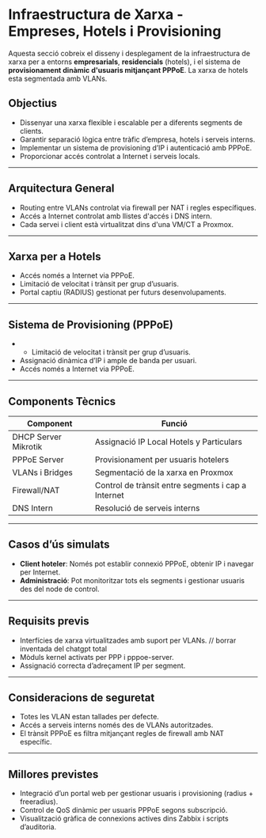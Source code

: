 # Infraestructura de Xarxa - Empreses, Hotels i Provisioning

Aquesta secció cobreix el disseny i desplegament de la infraestructura de xarxa per a entorns **empresarials**, **residencials** (hotels), i el sistema de **provisionament dinàmic d'usuaris mitjançant PPPoE**. La xarxa de hotels esta segmentada amb VLANs.

## Objectius

- Dissenyar una xarxa flexible i escalable per a diferents segments de clients.
- Garantir separació lògica entre tràfic d’empresa, hotels i serveis interns.
- Implementar un sistema de provisioning d’IP i autenticació amb PPPoE.
- Proporcionar accés controlat a Internet i serveis locals.

---

## Arquitectura General

- Routing entre VLANs controlat via firewall per NAT i regles específiques.
- Accés a Internet controlat amb llistes d'accés i DNS intern.
- Cada servei i client està virtualitzat dins d'una VM/CT a Proxmox.

---

## Xarxa per a Hotels

- Accés només a Internet via PPPoE.
- Limitació de velocitat i trànsit per grup d’usuaris.
- Portal captiu (RADIUS) gestionat per futurs desenvolupaments.

---

## Sistema de Provisioning (PPPoE)

- - Limitació de velocitat i trànsit per grup d’usuaris.
- Assignació dinàmica d’IP i ample de banda per usuari.
- Accés només a Internet via PPPoE.

---

## Components Tècnics

| Component       | Funció                                     |
|------------------|---------------------------------------------|
| DHCP Server Mikrotik  | Assignació IP Local Hotels y Particulars           |
| PPPoE Server     | Provisionament per usuaris hotelers         |
| VLANs i Bridges  | Segmentació de la xarxa en Proxmox          |
| Firewall/NAT     | Control de trànsit entre segments i cap a Internet |
| DNS Intern       | Resolució de serveis interns                |

---

## Casos d’ús simulats

- **Client hoteler**: Només pot establir connexió PPPoE, obtenir IP i navegar per Internet.
- **Administració**: Pot monitoritzar tots els segments i gestionar usuaris des del node de control.

---

## Requisits previs

- Interfícies de xarxa virtualitzades amb suport per VLANs. // borrar inventada del chatgpt total
- Mòduls kernel activats per PPP i pppoe-server.
- Assignació correcta d’adreçament IP per segment.

---

## Consideracions de seguretat

- Totes les VLAN estan tallades per defecte.
- Accés a serveis interns només des de VLANs autoritzades.
- El trànsit PPPoE es filtra mitjançant regles de firewall amb NAT específic.

---

## Millores previstes

- Integració d’un portal web per gestionar usuaris i provisioning (radius + freeradius).
- Control de QoS dinàmic per usuaris PPPoE segons subscripció.
- Visualització gràfica de connexions actives dins Zabbix i scripts d’auditoria.
